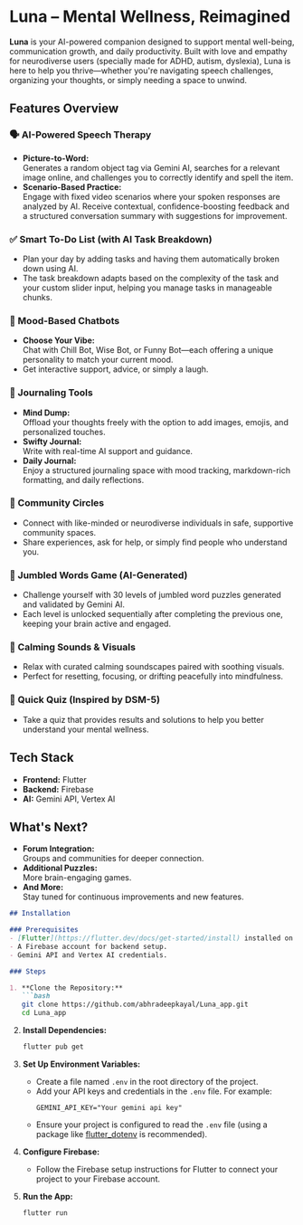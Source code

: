 

# Luna – Mental Wellness, Reimagined

**Luna** is your AI-powered companion designed to support mental well-being, communication growth, and daily productivity. Built with love and empathy for neurodiverse users (specially made for ADHD, autism, dyslexia), Luna is here to help you thrive—whether you're navigating speech challenges, organizing your thoughts, or simply needing a space to unwind.

## Features Overview

### 🗣️ AI-Powered Speech Therapy
- **Picture-to-Word:**  
  Generates a random object tag via Gemini AI, searches for a relevant image online, and challenges you to correctly identify and spell the item.
- **Scenario-Based Practice:**  
  Engage with fixed video scenarios where your spoken responses are analyzed by AI. Receive contextual, confidence-boosting feedback and a structured conversation summary with suggestions for improvement.

### ✅ Smart To-Do List (with AI Task Breakdown)
- Plan your day by adding tasks and having them automatically broken down using AI.
- The task breakdown adapts based on the complexity of the task and your custom slider input, helping you manage tasks in manageable chunks.

### 🧠 Mood-Based Chatbots
- **Choose Your Vibe:**  
  Chat with Chill Bot, Wise Bot, or Funny Bot—each offering a unique personality to match your current mood.  
- Get interactive support, advice, or simply a laugh.

### 📓 Journaling Tools
- **Mind Dump:**  
  Offload your thoughts freely with the option to add images, emojis, and personalized touches.
- **Swifty Journal:**  
  Write with real-time AI support and guidance.
- **Daily Journal:**  
  Enjoy a structured journaling space with mood tracking, markdown-rich formatting, and daily reflections.

### 💬 Community Circles
- Connect with like-minded or neurodiverse individuals in safe, supportive community spaces.
- Share experiences, ask for help, or simply find people who understand you.

### 🧩 Jumbled Words Game (AI-Generated)
- Challenge yourself with 30 levels of jumbled word puzzles generated and validated by Gemini AI.
- Each level is unlocked sequentially after completing the previous one, keeping your brain active and engaged.

### 🌊 Calming Sounds & Visuals
- Relax with curated calming soundscapes paired with soothing visuals.
- Perfect for resetting, focusing, or drifting peacefully into mindfulness.

### 📝 Quick Quiz (Inspired by DSM-5)
- Take a quiz that provides results and solutions to help you better understand your mental wellness.

## Tech Stack
- **Frontend:** Flutter  
- **Backend:** Firebase  
- **AI:** Gemini API, Vertex AI  

## What's Next?
- **Forum Integration:**  
  Groups and communities for deeper connection.
- **Additional Puzzles:**  
  More brain-engaging games.
- **And More:**  
  Stay tuned for continuous improvements and new features.


```markdown
## Installation

### Prerequisites
- [Flutter](https://flutter.dev/docs/get-started/install) installed on your machine.
- A Firebase account for backend setup.
- Gemini API and Vertex AI credentials.

### Steps

1. **Clone the Repository:**
   ```bash
   git clone https://github.com/abhradeepkayal/Luna_app.git
   cd Luna_app
   ```

2. **Install Dependencies:**
   ```bash
   flutter pub get
   ```

3. **Set Up Environment Variables:**
   - Create a file named `.env` in the root directory of the project.
   - Add your API keys and credentials in the `.env` file. For example:
     ```env
     GEMINI_API_KEY="Your gemini api key"
     ```
   - Ensure your project is configured to read the `.env` file (using a package like [flutter_dotenv](https://pub.dev/packages/flutter_dotenv) is recommended).

4. **Configure Firebase:**
   - Follow the Firebase setup instructions for Flutter to connect your project to your Firebase account.

5. **Run the App:**
   ```bash
   flutter run
   ```
``` 

